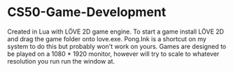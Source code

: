 # CS50-Game-Development
Created in Lua with LÖVE 2D game engine.
To start a game install LÖVE 2D and drag the game folder onto love.exe. Pong.Ink is a shortcut on my system to do this but probably won't work on yours.
Games are designed to be played on a 1080 * 1920 monitor, however will try to scale to whatever resolution you run run the window at.
